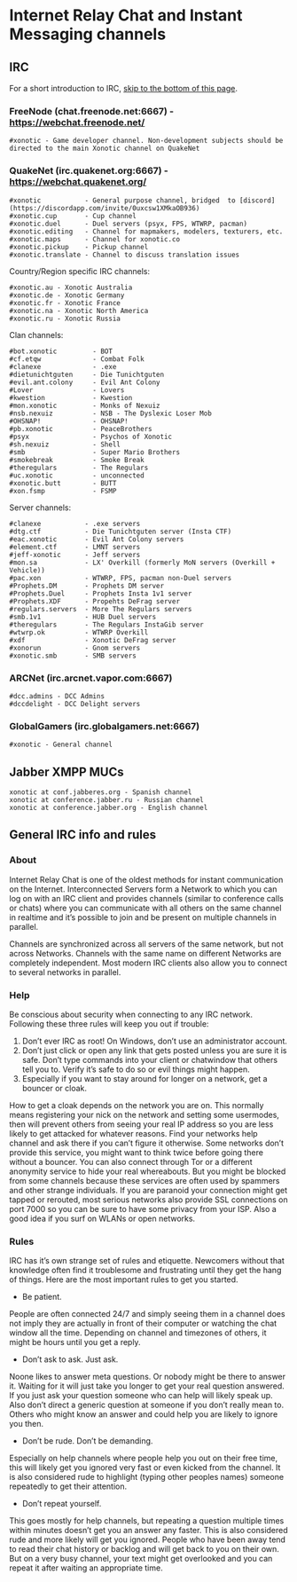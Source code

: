 Internet Relay Chat and Instant Messaging channels
==================================================

IRC
---

For a short introduction to IRC, [skip to the bottom of this page](Channels#general-irc-info-and-rules).

### FreeNode (chat.freenode.net:6667) - https://webchat.freenode.net/

    #xonotic - Game developer channel. Non-development subjects should be directed to the main Xonotic channel on QuakeNet

### QuakeNet (irc.quakenet.org:6667) - https://webchat.quakenet.org/

    #xonotic           - General purpose channel, bridged  to [discord](https://discordapp.com/invite/0uxcsw1XMkaOB936)
    #xonotic.cup       - Cup channel
    #xonotic.duel      - Duel servers (psyx, FPS, WTWRP, pacman)
    #xonotic.editing   - Channel for mapmakers, modelers, texturers, etc.
    #xonotic.maps      - Channel for xonotic.co
    #xonotic.pickup    - Pickup channel
    #xonotic.translate - Channel to discuss translation issues

Country/Region specific IRC channels:

    #xonotic.au - Xonotic Australia
    #xonotic.de - Xonotic Germany
    #xonotic.fr - Xonotic France
    #xonotic.na - Xonotic North America
    #xonotic.ru - Xonotic Russia

Clan channels:

    #bot.xonotic         - BOT
    #cf.etqw             - Combat Folk
    #clanexe             - .exe
    #dietunichtguten     - Die Tunichtguten
    #evil.ant.colony     - Evil Ant Colony
    #Lover               - Lovers
    #kwestion            - Kwestion
    #mon.xonotic         - Monks of Nexuiz
    #nsb.nexuiz          - NSB - The Dyslexic Loser Mob
    #OHSNAP!             - OHSNAP!
    #pb.xonotic          - PeaceBrothers
    #psyx                - Psychos of Xonotic
    #sh.nexuiz           - Shell
    #smb                 - Super Mario Brothers
    #smokebreak          - Smoke Break
    #theregulars         - The Regulars
    #uc.xonotic          - unconnected
    #xonotic.butt        - BUTT
    #xon.fsmp            - FSMP

Server channels:

    #clanexe           - .exe servers
    #dtg.ctf           - Die Tunichtguten server (Insta CTF)
    #eac.xonotic       - Evil Ant Colony servers
    #element.ctf       - LMNT servers
    #jeff-xonotic      - Jeff servers
    #mon.sa            - LX' Overkill (formerly MoN servers (Overkill + Vehicle))
    #pac.xon           - WTWRP, FPS, pacman non-Duel servers
    #Prophets.DM       - Prophets DM server
    #Prophets.Duel     - Prophets Insta 1v1 server
    #Prophets.XDF      - Propehts DeFrag server
    #regulars.servers  - More The Regulars servers
    #smb.1v1           - HUB Duel servers
    #theregulars       - The Regulars InstaGib server
    #wtwrp.ok          - WTWRP Overkill
    #xdf               - Xonotic DeFrag server
    #xonorun           - Gnom servers
    #xonotic.smb       - SMB servers

### ARCNet (irc.arcnet.vapor.com:6667)

    #dcc.admins - DCC Admins
    #dccdelight - DCC Delight servers

### GlobalGamers (irc.globalgamers.net:6667)

    #xonotic - General channel

Jabber XMPP MUCs
----------------

    xonotic at conf.jabberes.org - Spanish channel
    xonotic at conference.jabber.ru - Russian channel
    xonotic at conference.jabber.org - English channel

General IRC info and rules
--------------------------

### About

Internet Relay Chat is one of the oldest methods for instant communication on the Internet. Interconnected Servers form a Network to which you can log on with an IRC client and provides channels (similar to conference calls or chats) where you can communicate with all others on the same channel in realtime and it’s possible to join and be present on multiple channels in parallel.

Channels are synchronized across all servers of the same network, but not across Networks. Channels with the same name on different Networks are completely independent.
Most modern IRC clients also allow you to connect to several networks in parallel.

### Help

Be conscious about security when connecting to any IRC network. Following these three rules will keep you out if trouble:

1.  Don’t ever IRC as root! On Windows, don’t use an administrator account.
2.  Don’t just click or open any link that gets posted unless you are sure it is safe.
     Don’t type commands into your client or chatwindow that others tell you to. Verify it’s safe to do so or evil things might happen.
3.  Especially if you want to stay around for longer on a network, get a bouncer or cloak.

How to get a cloak depends on the network you are on. This normally means registering your nick on the network and setting some usermodes, then will prevent others from seeing your real IP address so you are less likely to get attacked for whatever reasons. Find your networks help channel and ask there if you can’t figure it otherwise.
Some networks don’t provide this service, you might want to think twice before going there without a bouncer.
You can also connect through Tor or a different anonymity service to hide your real whereabouts. But you might be blocked from some channels because these services are often used by spammers and other strange individuals.
If you are paranoid your connection might get tapped or rerouted, most serious networks also provide SSL connections on port 7000 so you can be sure to have some privacy from your ISP. Also a good idea if you surf on WLANs or open networks.

### Rules

IRC has it’s own strange set of rules and etiquette. Newcomers without that knowledge often find it troublesome and frustrating until they get the hang of things.
Here are the most important rules to get you started.

-   Be patient.

People are often connected 24/7 and simply seeing them in a channel does not imply they are actually in front of their computer or watching the chat window all the time. Depending on channel and timezones of others, it might be hours until you get a reply.

-   Don’t ask to ask. Just ask.

Noone likes to answer meta questions. Or nobody might be there to answer it. Waiting for it will just take you longer to get your real question answered.
If you just ask your question someone who can help will likely speak up.
Also don’t direct a generic question at someone if you don’t really mean to. Others who might know an answer and could help you are likely to ignore you then.

-   Don’t be rude. Don’t be demanding.

Especially on help channels where people help you out on their free time, this will likely get you ignored very fast or even kicked from the channel.
It is also considered rude to highlight (typing other peoples names) someone repeatedly to get their attention.

-   Don’t repeat yourself.

This goes mostly for help channels, but repeating a question multiple times within minutes doesn’t get you an answer any faster.
This is also considered rude and more likely will get you ignored.
People who have been away tend to read their chat history or backlog and will get back to you on their own.
But on a very busy channel, your text might get overlooked and you can repeat it after waiting an appropriate time.

